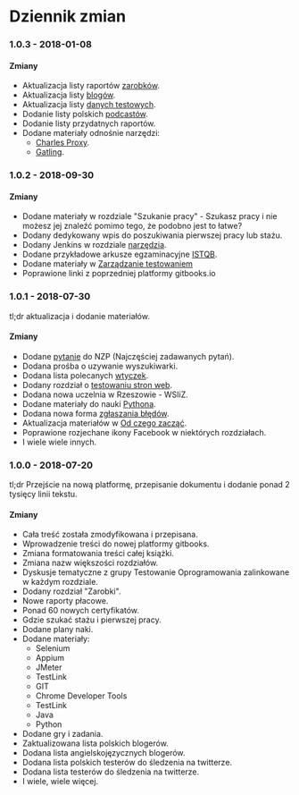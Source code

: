 # Dziennik zmian

### 1.0.3 - 2018-01-08

#### Zmiany

* Aktualizacja listy raportów [zarobków](../zarobki.md).
* Aktualizacja listy [blogów](../gdzie-szukac-wiedzy/blogi.md).
* Aktualizacja listy [danych testowych](../materialy-dodatkowe/dane-testowe.md).
* Dodanie listy polskich [podcastów](../gdzie-szukac-wiedzy/podcasty.md).
* Dodanie listy przydatnych raportów.
* Dodane materiały odnośnie narzędzi:
  * [Charles Proxy](../narzedzia/charles-proxy.md).
  * [Gatling](../narzedzia/gatling.md).

### 1.0.2 - 2018-09-30

#### Zmiany

* Dodane materiały w rozdziale "Szukanie pracy" - Szukasz pracy i nie możesz jej znaleźć pomimo tego, że podobno jest to łatwe?
* Dodany dedykowany wpis do poszukiwania pierwszej pracy lub stażu.
* Dodany Jenkins w rozdziale [narzędzia](../narzedzia/).
* Dodane przykładowe arkusze egzaminacyjne [ISTQB](../certyfikacja/istqb.md).
* Dodane materiały w [Zarządzanie testowaniem](../narzedzia/zarzadzanie-przypadkami-testowymi/)
* Poprawione linki z poprzedniej platformy gitbooks.io

### 1.0.1 - 2018-07-30

tl;dr aktualizacja i dodanie materiałów.

#### Zmiany

* Dodane [pytanie](../najczesciej-zadawane-pytania.md#jak-zaczac-testowac-strone-web) do NZP \(Najczęściej zadawanych pytań\).
* Dodana prośba o uzywanie wyszukiwarki.
* Dodana lista polecanych [wtyczek](../narzedzia/wtyczki-do-przegladarek.md).
* Dodany rozdział o [testowaniu stron web](../testowanie-stron-web.md).
* Dodana nowa uczelnia w Rzeszowie - WSIiZ.
* Dodane materiały do nauki [Pythona](../automatyzacja/nauka-programowania/python.md).
* Dodana nowa forma [zgłaszania błędów](../rozwoj-materialow.md#zglaszanie-przez-zrzut-ekranu).
* Aktualizacja materiałów w [Od czego zacząć](../od-czego-zaczac/).
* Poprawione rozjechane ikony Facebook w niektórych rozdziałach.
* I wiele wiele innych.

### 1.0.0 - 2018-07-20

tl;dr Przejście na nową platformę, przepisanie dokumentu i dodanie ponad 2 tysięcy linii tekstu.

#### Zmiany

* Cała treść została zmodyfikowana i przepisana.
* Wprowadzenie treści do nowej platformy gitbooks.
* Zmiana formatowania treści całej książki.
* Zmiana nazw większości rozdziałów.
* Dyskusje tematyczne z grupy Testowanie Oprogramowania zalinkowane w każdym rozdziale.
* Dodany rozdział "Zarobki".
* Nowe raporty płacowe.
* Ponad 60 nowych certyfikatów.
* Gdzie szukać stażu i pierwszej pracy.
* Dodane plany naki.
* Dodane materiały:
  * Selenium
  * Appium
  * JMeter
  * TestLink
  * GIT
  * Chrome Developer Tools
  * TestLink
  * Java
  * Python
* Dodane gry i zadania.
* Zaktualizowana lista polskich blogerów.
* Dodana lista angielskojęzycznych blogerów.
* Dodana lista polskich testerów do śledzenia na twitterze.
* Dodana lista testerów do śledzenia na twitterze.
* I wiele, wiele więcej.

